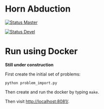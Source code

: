 # Horn Abduction

[![Status Master ](https://travis-ci.org/crowdhorn/horngame.svg?branch=master)](https://travis-ci.org/crowdhorn/horngame)

[![Status Devel ](https://travis-ci.org/crowdhorn/horngame.svg?branch=devel)](https://travis-ci.org/crowdhorn/horngame)


# Run using Docker

**Still under construction**

First create the initial set of problems: 

`python problem_import.py`

Then create and run the docker by typing `make`.

Then visit [http://localhost:8081/](http://localhost:8081/).

